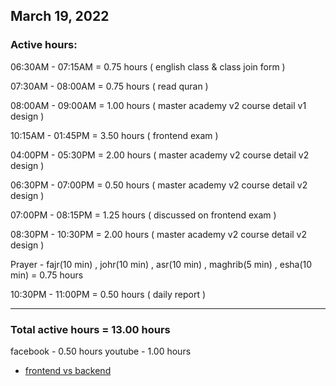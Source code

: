 ## March 19, 2022
### Active hours:

06:30AM - 07:15AM     = 0.75 hours ( english class & class join form )

07:30AM - 08:00AM     = 0.75 hours ( read quran )

08:00AM - 09:00AM     = 1.00 hours ( master academy v2 course detail v1 design )

10:15AM - 01:45PM     = 3.50 hours ( frontend exam )

04:00PM - 05:30PM     = 2.00 hours ( master academy v2 course detail v2 design )

06:30PM - 07:00PM     = 0.50 hours ( master academy v2 course detail v2 design )

07:00PM - 08:15PM     = 1.25 hours ( discussed on frontend exam )

08:30PM - 10:30PM     = 2.00 hours ( master academy v2 course detail v2 design )

Prayer - fajr(10 min) ,  johr(10 min) , asr(10 min) , maghrib(5 min) , esha(10 min)   = 0.75 hours

10:30PM - 11:00PM     = 0.50 hours ( daily report )

----------------------------------------

### Total active hours = 13.00 hours

facebook - 0.50 hours
youtube - 1.00 hours

* [frontend vs backend](https://www.freecodecamp.org/news/frontend-vs-backend-whats-the-difference/)


